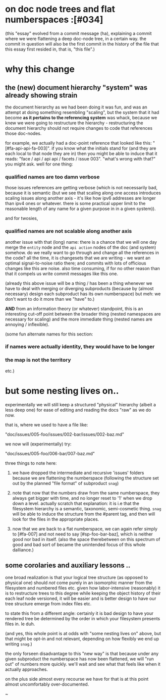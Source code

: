 # on doc node trees and flat numberspaces :[#034]

(this "essay" evolved from a commit message (ha), explaining a commit where
we were flattening a deep doc-node tree, in a certain way. the commit in
question will also be the first commit in the history of the file that
this essay first resided in, that is, "this file".)

# why this change

## the (new) document hierarchy "system" was already showing strain

the document hierarchy as we had been doing it was fun, and was an attempt at
doing something resembling "scaling", but the system that it had become **as
it pertains to the referencing system** was whack, because we knew we were
going to restructure the hierarchy - restructuring the document hierarchy
should not require changes to code that references those doc-nodes.

for example, we actually had a doc-point reference that looked like this:
"[#fa-api-api-fa-003]". if you know what the initials stand for (and they
are each local to that node they are in) then you might be able to induce
that it reads: "face / api / api api / facets / issue 003". "what's wrong
with that?" you might ask. well for one thing:

### qualified names are too damn verbose

those issues references are getting verbose (which is not necessarily bad,
because it is semantic (but we see that scaling along one access introduces
scaling issues along another axis - it's like how ipv6 addresses are longer
than ipv4 ones or whatever. there is some practical upper limit to the
reasonable length of any name for a given purpose in in a given system)).

and for twosies,

### qualified names are not scalable along another axis

another issue with that (long) name: there is a chance that we will one day
merge the `entity` node and the `api action` nodes of the doc (and system)
somehow. do we really want to go through and change all the references in the
code? all the time, it is changesets that we are writing - we want an optimal
signal-to-noise ratio there; and commits with lots of officious changes like
this are noise. also time consuming, if for no other reason than that it
compels us write commit messages like this one.

(already this above issue will be a thing / has been a thing whenever we have
to deal with merging or diverging subproducts (because by (almost necessary)
design each subproduct has its own numberspace) but meh: we don't want to do
it more than we "have" to.)

**AND** from an information theory (or whatever) standpoint, this is an
interesting cut-off point between the broader thing (nested namespaces are
necessary for scaling) and the more immediate thing (nested names are annoying
/ inflexible).

(some fun alternate names for this section:
   ### if names were actually identity, they would have to be longer
   ### the map is not the territory
etc.)

# but some nesting lives on..

experimentally we will still keep a structured "physical" hierarchy (albeit a
less deep one) for ease of editing and reading the docs "raw" as we do now.

that is, where we used to have a file like:

  "doc/issues/005-foo/issues/002-bar/issues/002-baz.md"

we now will (experimentally) try:

  "doc/issues/005-foo/006-bar/007-baz.md"

three things to note here:

1) we have dropped the intermediate and recursive 'issues' folders because
we are flattening the numberspace (following the structure set out
by the planned "file format" of subproduct `snag`)

2) note that now that the numbers draw from the same numberspace, they always
get bigger with time, and no longer reset to '1' when we drop down a level.
actually scratch that explanation: it is i.e that the filesystem hierarchy
is a semantic, taxonomic, semi-cosmetic thing. `snag` will be able to induce
the structure from the #parent tag, and then will look for the files in the
appropriate places.

3) now that we are back to a flat numberspace, we can again refer simply
to [#fa-007] and not need to say [#sp-foo-bar-baz], which is neither good
nor bad in itself. (also the space therebetween on this spectrum of good
and bad sort of became the unintended focus of this whole dalliance.)

## some corolaries and auxiliary lessons ..

one broad realization is that your logical tree structure (as opposed to
physical one) should *not* come purely in an isomorphic manner from the
filesystem and numbered files etc. given how labor-intensive (reasonably) it
is to restructure trees to this degree while keeping the object history of
their each leaf node versioned, it will be easier and is better design to
have our tree structure emerge from index files etc.

to state this from a different angle: certainly it is bad design to have your
rendered tree be determined by the order in which your filesystem presents
files in. le duh.

(and yes, this whole point is at odds with "some nesting lives on" above,
but that might be opt-in and not relevant, depending on how flexibly we end
up writing `snag`.)

the only forseen disadvantage to this "new way" is that because under any
given subproduct the numberspace has now been flattened, we will "run out"
of numbers more quickly. we'll wait and see what that feels like when it
actually approaches.

on the plus side almost every recourse we have for that is at this point
almost uncomfortably over-documented.

~
